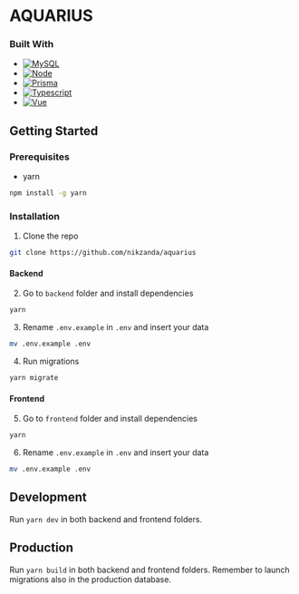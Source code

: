 # AQUARIUS

### Built With

* [![MySQL][MySQL]][MySQL-url]
* [![Node][Node.js]][Node-url]
* [![Prisma][Prisma]][Prisma-url]
* [![Typescript][Typescript]][Typescript-url]
* [![Vue][Vue.js]][Vue-url]

<!-- Getting Started -->
## Getting Started

### Prerequisites

* yarn
```sh
npm install -g yarn
```

### Installation
1. Clone the repo
```sh
git clone https://github.com/nikzanda/aquarius
```

#### Backend

2. Go to `backend` folder and install dependencies
```sh
yarn
```

3. Rename `.env.example` in `.env` and insert your data
```sh
mv .env.example .env
```

4. Run migrations
```sh
yarn migrate
```

#### Frontend

5. Go to `frontend` folder and install dependencies
```sh
yarn
```

6. Rename `.env.example` in `.env` and insert your data
```sh
mv .env.example .env
```

## Development
Run `yarn dev` in both backend and frontend folders.

## Production
Run `yarn build` in both backend and frontend folders. Remember to launch migrations also in the production database.

<!-- MARKDOWN LINKS & IMAGES -->
[MySQL]: https://img.shields.io/badge/MySQL-005C84?style=for-the-badge&logo=mysql&logoColor=white
[MySQL-url]: https://www.mysql.com/
[Node.js]: https://img.shields.io/badge/Node.js-43853D?style=for-the-badge&logo=node.js&logoColor=white
[Node-url]: https://nodejs.dev/
[Prisma]: https://img.shields.io/badge/Prisma-3982CE?style=for-the-badge&logo=Prisma&logoColor=white
[Prisma-url]: https://www.prisma.io/
[Typescript]: https://img.shields.io/badge/TypeScript-007ACC?style=for-the-badge&logo=typescript&logoColor=white
[TypeScript-url]: https://www.typescriptlang.org/
[Vue.js]: https://img.shields.io/badge/Vue.js-35495E?style=for-the-badge&logo=vuedotjs&logoColor=4FC08D
[Vue-url]: https://vuejs.org/